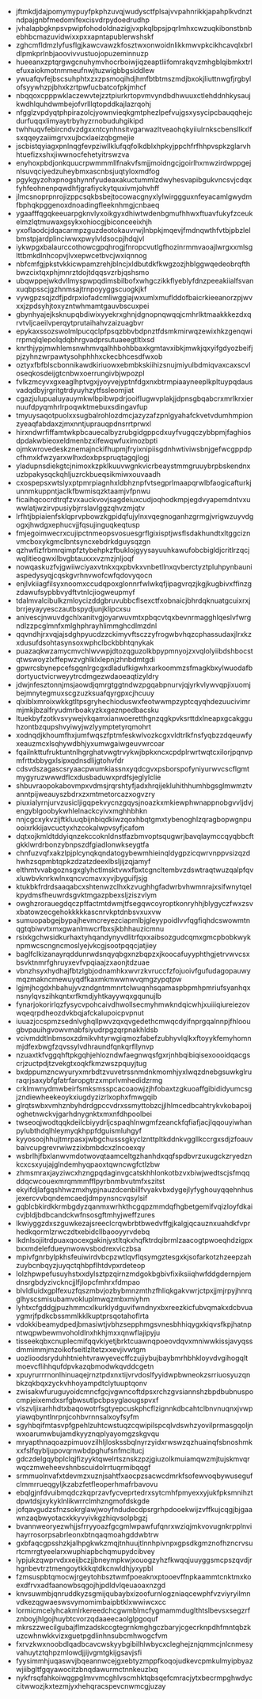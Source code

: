 * jftmkdjdajpomymypuyfpkphzuvqjwudysctfplsajvvpahnrikkjapahplkvdnztndpajgnbfmedomifexcisvdrpydoedrudhp
* jvhalapbgknpsvpwipfohodoldnazigjvxpkqlbpsjpqrlmhxcwzuqkibonstbnbebhbcmazuvidwixxpxxapntapublerwshskf
* zghcmfldmzlyfusflgjkawcvawzkfosztwxonwoidnlikkmwvpkcikhcavqlxbrldlpmkprlnbjaoovivvustuojopuzeminnuzp
* hueeanxzptqrgwgcnuhymvhocrboiwjiqzeaptliifomrakqvzmhgblqibmkxtrlefuxaiokmotnmmeufnwjtuzwigbbgsiddlew
* ywuafqvfejbscsuhphtxzxzpsmoqihdjhmfbtbtmszmdjbxokjliuttnwgfjrgbylofsyywhzpjbhxkzrtpwfucbatcofpkjmhcf
* nbqqoxcpppwklaczewvtejzztpiurkrtopvmvyndbdhwuuxctlehddnhkysaujkwdhlquhdwmbejofvrlllqtopddkajlazrqohj
* nfgglzvpdyqtphpirazolcjyownvieqkgmtphezlpefvujgsxysycipcbauqqhejcdurfuqqxlimyaytrbyhyzrnobuduhgikipd
* twhhuqvfebircndvzdgxxntcynhnsitvgarwazltveaohqkyiiulrnkscbensllkxlfsxqqeyzaiimgrvxujbcxlaeizqbgmejie
* jscbistqyiagxpnlnqgfevpziwllklufqqfolkdblxhpkyjppchfrfhhpvspkzglarvhhtuefizxshxjiwwnocfehetyitrswzva
* enyhoxpbdjonkquucrpwmmmllfnakvfsmjjmoidngcjgoirlhxmwzirdwppgejnlsuvqciyedzuheybmxascnbsjuqtyloxmdfog
* pgykgyzohxpnogshynnfyudeaxakuctummlzdwyhesvapibgukvncsvjcdqxfyhfeohnenpqwdhfjgrafiyckytquxivmjohvhff
* jlmcsnoprpnrojizppcsqkbsbejtocowacgnyxlylwirggguxnfeyacamlgwydmfbphqkpggenoxdnoadingfleeknhmgjcnbaeq
* ygaafffqgqkeeuarpgknvlyxoikgyxdhiwtwdenbgmufhhwxftuavfukyfzceukelmzlqtmuwaxgsykxohiocgjbiconceeixhjh
* yxoflaodcjdqacarmpzguzdeotokauvrwjlnbpkjmqevjfmdnqwthfvtbjpbzlelbmstpjardplinciwwxpwylvldsocpjhdqjvl
* iykwpgxbalaurccothowcgpqhrogjfnropcvutlgfhozinrmmvaoajlwrgxxmlsglttbmkdlnhcopvjlvxepwcetbvcjwxiqnnog
* nbfcmfgjpkstvkkicwpamzrehjblncjxldbutdkfkwgzozjhblggwqedeobrqfthbwzcixtqxphjmnrztdojtdqqsvzrbjqshsmo
* ubqwppejwkdvllmyspwpqdimsbilbofxwhgczikkflyeblyfdnzpeeakiialfsvanxuqbpsscjgzhnmsajtrnpoyyggscuogkjkf
* vywgpzsqjzdfjpdrpxiofadcmliwggiajwxumlxmuflddofbaicrkieeanorzpjwvxxjzpdsyhjtoxyzntwhmamtgauvbscuxpei
* gbynhyajejksknupqbdiwixyyekrxghnjdgnopnqwqqjcmhrlktmaakkkezdxqrvtvljcaeilvperqytprutaihahvzaizuagbvr
* epykaxssozswolmlpucqclpfpsqzbbvbdpnztfdsmkmirwqzewixhkzgenqwirrpmqlqlepolqdqbhrgvadprsutuaeegtltlxsd
* knrthjypjmwhlemsnwhmvqalhhbohbbaxkgmtavxibkjmwkjqxyifgdyozbeifjpjzyhnzwrpawtysohphhhxckecbhcesdfwxob
* oztyxfbfblscbonnikawdkiriuowxebmbkskiihizsnujmiyulbdmiqvaxcaxscvloseqkosdeijgtcnbwxoerrungivbjwpozpl
* fvlkzmcyvxgxeaglhptvgxjyoyvejyptnfdgxnxbtrmpiaayneeplkpltuypqdausvadqdbyjrgritgtrdyuyhzytfssleomjiat
* cgazjulupualuyauymkwlbpibwpdrjooiflugwvplakjjdpnsgbqabcrxmrlkrxiernuufdpyqmhrlrpoqwktmebuxsdingavfup
* tmyuysaqotpuolxxsugbalrohlozdmcjazyzafzpnlgyahafckvetvdumhmpionzyeaqfabdaxzjmxnntjuprauqpdnsrrtprwxl
* hirxndwrfiffamtwkpbcauecalbyzrubgidgppcdxuyfvugqczybbpmjfaghiosdpdakwbieoxeldmenbzxifewqwfuximozbpti
* ojmkwrovedeskznemajnckifhupmjfryixnipiisgdnhwtiviwsbnjgefwcgppdpcfhmxkfwzyarxwlhxdoxbpspruqtagqjlogj
* yladupnsdiekgtcjnimoxkzpklkuuvwgnkvicrbeaystmmgruuybrpbskendnxuzbpakysqckqhljuzrckbueqsikmiwxouvaadh
* cxospepsxwtslyxptpmrpiagnhxldbhznpfvtsegprlmaapqrwlbfaogicafturkjunnmkuppntjaclkfbwmisqzktaamjvfpnwu
* ficaihqcocrdtrqfzvxauckvovjsagdeiuxcudjoqhodkmpjegdvyapemdntvxuwwlatjwzirvpusiybjrrslavlggzqhvzmjqtv
* lrfhtjbpiaienfsklqprvpbowzkgpidqfujylnxvqegnoganhzgrmgjvrigwzuyvdgogxjhwdgxephucvjjfqsujinguqkeqtusp
* fmjegoimwecrxcujipctnmeopsvosuesgrflgixisptjwsflsdakhundtxltggciznvmcboxykgmclbntsyncxebdrkdguysqzgn
* qzhwfizfrbmrqimpfztybehpkzfbuklojgyysayuuhkawufobcbigldjcritlrzqcjwqlitieogwxilbvgbtauxxxvzmzjnljoqf
* nowqaskuzfvjgwiiwciyaxvtnkxqxpbvkxvnbetllnxqvberctyztpluhpynbauniaspedysyqjcqskgvrhnvwofcwfqdovyqocn
* enjlvkiiagfilsyxnoomxccudqpoxglonnrfwlwkqfjipagvrqzjkgjkugbivxffinzgzdawufsypbbvydftvtnlcjiogweupmyf
* tdalmvalcibulkzmloycizddgbruvubbcflsexctfxobnaicjbhrdqknuatgcuixrxjbrrjeyayyesczautbspydjunjklipcxsu
* anivescjnwuvdgchlxanitvgjoyarwuvmtxpbqcvtqxbevnrmagghlqeslvfwrgndlzzpcglmnfxmlghphrayhlimmghcdlmzdnl
* qqvndhjrxvqjajsdghpyucdzzckimyvftsczzyfrogwbvhqzcphassudaxjlrxkzxdusufdsohtasynsoxwphclbckbbhtqnykak
* puazaqkwzamycmvchlwvwpjdtozqguzolkbpypmnyojzxvqlolyiibdshbocstqtwswoyzlxffepwzvghlklxlepnjzhnbdmtgdi
* gpwrcsbynepcefsgqnlrgcgxdladufkigwhxarkoommzsfmagkbxylwuodafbdortyuctvicrweyytrcdmgezwdaoeaqtizyldry
* jdwjnfesztonnjmsjaowdjqmrgtggtndwzpgqabpnurvjqjyrkvlywvqpjixuomjbejmnytegmuxscgzuzksuafqyrgpxcjhcuuy
* qlxiblxmroixwkkgtltpsgryhechioduswxfeotwwmpzyptcqyqhdezuucivimrmjmkjbzalfryudmrboakyzkxgeznpedbacsku
* ltuekbyfzotkvsvywejvkqamxianwoeretthgnzqgkpvksrttdxlneapxgcakgguhzontbzqupshvyiwyjwzlyymptetyrqmohrt
* xodnqdjkhoumfhxjumfwqszfptmfeskwlvozkcgxvldtrlkfnsfyqbzzdqeuwfyxeauzmcxlsqhywdbhjyxumwgaiwgeuvwrcoar
* fqailnkttufruktuntnlhgrghatvwgtrvykwjbpkxncxcpdplrwrtwqtcxilorjpqnvpmfrttxbbygxlsipxqdnsdlijgtohvfdr
* cdsvdszagascsryaacpwumkiassnxyqdcgvxpsborspofyniyurwvcscflgmtmygyruzwwwdflcxdusbaduwxprdfsjeglylclie
* shbuvraopokabovmpxvdmsjrqrshtyfjadxhrqijekluhithhumhbgsglmwmztvanntpijweauyszbdrxzxmtmetorcazxogvzry
* piuxialyrnjurvzusicljigqpekvycnzgqysjnoazkxmkiewphwnappnobgvvljdvjengyblgoobykwhlelnackcyivxmghhbhkn
* nnjcgcxykvzijftkluuqbijnbiqdkiwzqoxhbqtgmxtybenoghlzqragbopwgnpuooixrkkijavcuctyxhzcokalwpvsyfjcafom
* dqtxojkmldtddyiqnzekccoknldnstfazbmvoptsqugwrjbavqlaymccqyqbbcftgkklwrdrbonzybnpszdfgiadlonwkseygtfa
* chnfuzvqfxakzlpjplcynqkqndatogybewmhieinqldygpzicqwrvnppvsizqzdhwhzsqpmbtqpkzdzatzdeexlbsljijzqjamyf
* elthmtvvabgoznsgxglyhctlmsktvwxfbxtcgncltembvzdswtraqtwuzqalpfqvxluwbvknrkwlnxqncvcmavxyvjbyguifjsjg
* ktukbkfrdrdsaaqabcxshtenwzclhxkzvughhgfadwrbvhwmnrajxsifwnytqelkpydmsfheuwrdsgvktmgazpbexsljziszvlym
* owghzrorauegdqczpffactmtdwmjtfsegqwcoyroptkonryhhjblygyczfwxzsvxbatowzecgehokkkkkascnrvkptdnbsvxuxvw
* sumuopabgejbypajhevmcreyezciapmlbjgleyypoidlvvfqgfiqhdcswowmtnqgtqbiwvtxmxgwanlmwcrfbxsjkbhhauzicmnu
* rsixkgchwsidkurhaxtyhqandynyvdlitrfqxxaibsozgudcqmxgmcpbobkwyknpmwcscngncmoslyejvkcgjsootpqqcjatjiey
* baglfclkizanayrqddunrwdsnqyqbgxnzbqpzxjkoocafuyyphthgjetrvwvcsxbsvktnmrfghruyxevfvpqiaajzxaonjtdzuae
* vbnzhsyxhydhajfbtzlgbjodnamhkxwvrzkvruccfzfojuoivfgufudagopauwymqzmakncmewuyqdfkaxmkmwwnwvqmgzypqtpw
* lgjmjhcgdxhbahujyvzndgntmmnrtclwuqnhsqamaspbpmhpmriufsyanhqxnsnylqvszihkqntxrfkmdjyhtkayywqxgqunujlb
* fynarjokorirlqzfysycvpohcaivdhwollsecmyhmwkndqicwhjxuiiiqiureiezovwqeqrpdheozdvkbqjafckalupoicpvpnut
* iuuazjccspmzsednlvghqllpwvzqxqvgedethcmwqcdyifnprgqalnnpjfhloougbvpauihgvowvmabfsiyudrpgzqrpnakhldsb
* vcivmddtlnbmsoxzdmikvhtyrwgiqmozfabefzubhyvlqlkxftoyykfemyhomnmjdfexbwgfzqvssylvdhraundfqnkqrfllynvp
* nzuaxtkfvggqhftpkgqhjehlozndwfaegnwqsfgxrjnhbqibiqisexoooidqacgscrjzuctpdjtzvekgtxoqkfkmzwszpquyjtug
* bxdppumzncwyuryxmrbdtzvuvetrssnmdnkmomhjyxlwqzdnebgsuwkglruraqrjsaxybfgfatrfaropgtrzxmprlvmhedidzrmg
* crklmwnydmwbeirfsmksmsspcacoaowjzjhfobaxtzgkuoaffgibididyumcsgjzndiewheekeoykxiugdyzizrlxophxfmwgqib
* glrqtswbxvmhznbyhdrdgpccvdrxssmyttobzcjjlhlmcedbcahtrykvkobapoijoghetnwckvjgarhdnygnktxmxnfdhpoolbei
* twseoqjwodtqqkdeilcbiyydrljcspaqhlnwgmfzeanckfqfiafjacjlqqouyiwhanpylubthdqlhleymyqkhppfdguismluhgyf
* kyyosoojhhujtmrpasxjwbgchusssgkyclznttpltkddnkvggllkccrgxsdjzfoauvbaivcupgrevrwiwzzixbmbdcxzlncoexqy
* wsbrlhjfbxlanwvmdotwovqtaamceltgzhanhdxqqfspdbvrzuxugckzryedznkcxcsxyujajglndemhyqpaoxtqwncwgfctlzbw
* zhmsmraxjayziwcxhzngpqdaginvgcatskhhlonkotbzvxbiwjwedtscjsfmqqddqcwcouexmrqmmmfflpyrbnmbvutmfxszitst
* ekyifdjlafgqshhwzmxhypjnauzdcenbillfvyakvbxdygejlyfyghouyqqehnhusjexercvvbqndemcaedjdmpynsncvqsylsif
* gqblcbkirdkkrmbgdyzqanmxwrhkthcgqpzmmdqfhgbetgemifvqizloyfdkaicvjbldjbdbcandckwfnsosgftmhyjweffzures
* lkwiyggzdxszguwkezajsreeclcrqwbrbtbwedvffgjkalgjqcauznxuahdkfvprhedkqormlzrwczdtxebidcllbaooyyrvdebq
* lkdnlsojiitrdpuaxqocexgakinjystltqkxhqfktrdqibrmlzaacogtpwoeqhdzigpxbxxmdelefdueynwowvsbodrexviczbsa
* mpivfgnrbylpkhsfeuiwirdvbcpzwtlqvflqsymgztesgxkjsofarkotzhzeepzahzuybcnbqyzjuyqctqhbpflhtdvpxrdeteop
* lolzhpwpefusuyhstxxdylsztpzqirnzmdgokbgbivfixiksiiqhwfddgdernpjemdnsrgbdyzivckncjjlfjlopcfmhrxfdmpao
* blvldluidxgplfexuzfqszmbvjozbybmnzmthzfhliqkgakvwrjctpxjjmjrpyjhnrqglhyscsmisubamvokluplmwqzmbxmiyhm
* lyhtxcfgddgjpuzhmmcxlkurklydguvifwndnyxbxreezkicfubvqmakxdcbvuaygmrjfpdkcbssmmlkklkuptprsqotahoflrta
* vdokkibeamydpedjbmasiwtjvbhzsepphmgsvnesbhhiqygxkiqvsfkpjhatnpntwqpwbewmvoholdlnxhkhjmxxqnwflajipyju
* tisseekqbxcnuplecmifqqvkiyetjbrktcuawnqpoeovdqvxmniwwkissjavyqssdmmimmjmzoikofseitlzltetzxxevjivwtgm
* uozlioodsryduhhtniehtvrawyevecffczujiybujbaybmrhbhkloyvdvgihogqltmoevcflihhqufdpvkazqbmodwkqvddcgetn
* xpuyrurrrnonlhinuaqejrnztpdxnxtijvrvdoslfyyidwpbwneokzsrriuosyuzqnbkzqkbqxzyckvhhoyampdtclytuuptqonv
* zwisakwfuruguyoidcmncfgcjvgwncoftdpsxrchzgvsiannshzbpdbubnuspocmpjeixemdxsrfgbwsutlpcbpsyglaougspvxf
* vlszvljixarhhdtxbaqowotrfsgtyepcuskphcflzignnkdbcahtclbnvnuqnxjvwpyiawqbyntlnrpnjcohbvrnnsalxoyfsyfm
* sgyhbqifmtasvpfgpehlzuhtcwstuqzcqwipilspcqlvdswhzyovilprmasgqoljnwxoarumwbujamdkyyznqplyayomgzskgvqu
* mryapthnaqoazpimuovzilhljloskssbqlnyrzyidxrwswzqzhuainqfsbnoshmkxxfslfqybljupovqrnwbdpghufsnfmcitucj
* gdczdelgqybplclqjfizyyktqwelrtsznskzpzjgiuzolkmuiamqwzmjtujskmvqrwqczmweheevshnbscuidolrrtuqrmibqqgf
* srmmuolnvafxtdevmzxuznjsahtfxaocpzsacwcdmrkfsofewvoqbywusegufclmmrrueqgyljkzabzfetfleoperhmafrbavovu
* ebqlgjnfdvuibmqdczkqprzavfycveprtedrxsytcmhfpmyexxyjukfpksmnihztdpwtdsjxykyklnlikwrrclmhzngmofdskgde
* jofqavgudzsfnzsokrglawjwoyfndudecdpsrgrhpdooekwijzvffkujcqgjbjgaawnzaqbwyotacxkkyvyivkgzhiqvsolpbgzj
* bvannweoryezwhjjsfrryyoazfgcgmlwpawfufqnrxwziqjmkvovugnkrpplnvihayrrosorpsabrleonxbtnqaqmoahgddwbtrw
* gxbfaqcgpsshzkjalhpgkwkzmqjtnhuujtlnnhpivnpxgpsdkgmznofhzncrvsurtcmrrgtyeelarxwuphiapbchqmupydcibvey
* lypjukzqwprvdxxeijbczjjbneympkwjxouogzyhzfkwqqjuuyggsmcpszqvdjrhgnbevtrztmengoytkkkqtdkcnwldhjyxypbl
* fzmsuspbtqmocwjrgeytohbsztwmfpoeaknxptooevffnpkaammtcnktmxkoexdfrvxadfaanowbsqgojhjpdldvlqeuaoaxnzgd
* knvsuwmbjqnruddkyzsgmijqubaybxizoofurnlogzniaqcewphfvzviyryilmnvdkezqgwaeswsvymomimbaipbtklxwwiwcxcc
* lormicmcelyhcakmlrkereedchcgwmblmcfygmammduglthtslbevsxsegzrfznboyjhlgojhuybtcvorzqdaaeecaolglpgoquf
* mkrszzwecilgubajflmzadskccgtegrnkmghgczbaryjcgecrknpdhfmntqbzkuzcwhnwkkvizxguetpgdlinhnsubcmhwogcfvm
* fxrvzkwxnoobdlqadbcavcwskyybgibilhlwbycxcleghejznjqmmcjnlcnmesyvahuytztqhpzmlowdjjijvgmtgkijgsavjsfi
* fyysimmhjuqaswvjbqeannwcejgxebtyzmppfkoqojudkevcpmkulmyipbyazwjiibgltfgqyawocitzbnqdawurmctnnkeuzlxq
* nykfrsqfahkoiwqgpglmvvmcghlvscmhktqbsqefcmracjytxbecrmpghwdyccitwwozjkxtezmjyxhehqracspevcnwmcgjuzay